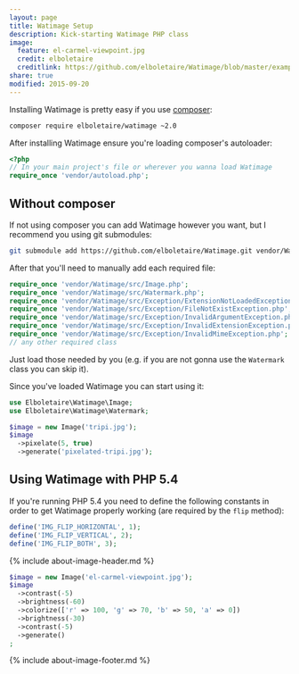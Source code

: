 ```yaml
---
layout: page
title: Watimage Setup
description: Kick-starting Watimage PHP class
image:
  feature: el-carmel-viewpoint.jpg
  credit: elboletaire
  creditlink: https://github.com/elboletaire/Watimage/blob/master/examples/files/LICENSE
share: true
modified: 2015-09-20
---
```


Installing Watimage is pretty easy if you use [composer](https://getcomposer.org):

~~~bash
composer require elboletaire/watimage ~2.0
~~~

After installing Watimage ensure you're loading composer's autoloader:

~~~php
<?php
// In your main project's file or wherever you wanna load Watimage
require_once 'vendor/autoload.php';
~~~

Without composer
----------------

If not using composer you can add Watimage however you want, but I recommend you
using git submodules:

~~~bash
git submodule add https://github.com/elboletaire/Watimage.git vendor/Watimage
~~~

After that you'll need to manually add each required file:

~~~php
require_once 'vendor/Watimage/src/Image.php';
require_once 'vendor/Watimage/src/Watermark.php';
require_once 'vendor/Watimage/src/Exception/ExtensionNotLoadedException.php';
require_once 'vendor/Watimage/src/Exception/FileNotExistException.php';
require_once 'vendor/Watimage/src/Exception/InvalidArgumentException.php';
require_once 'vendor/Watimage/src/Exception/InvalidExtensionException.php';
require_once 'vendor/Watimage/src/Exception/InvalidMimeException.php';
// any other required class
~~~

Just load those needed by you (e.g. if you are not gonna use the `Watermark`
class you can skip it).

Since you've loaded Watimage you can start using it:

~~~php
use Elboletaire\Watimage\Image;
use Elboletaire\Watimage\Watermark;

$image = new Image('tripi.jpg');
$image
  ->pixelate(5, true)
  ->generate('pixelated-tripi.jpg');
~~~


Using Watimage with PHP 5.4
---------------------------

If you're running PHP 5.4 you need to define the following constants in order to
get Watimage properly working (are required by the `flip` method):

~~~php
define('IMG_FLIP_HORIZONTAL', 1);
define('IMG_FLIP_VERTICAL', 2);
define('IMG_FLIP_BOTH', 3);
~~~

{% include about-image-header.md %}

~~~php
$image = new Image('el-carmel-viewpoint.jpg');
$image
  ->contrast(-5)
  ->brightness(-60)
  ->colorize(['r' => 100, 'g' => 70, 'b' => 50, 'a' => 0])
  ->brightness(-30)
  ->contrast(-5)
  ->generate()
;
~~~

{% include about-image-footer.md %}
